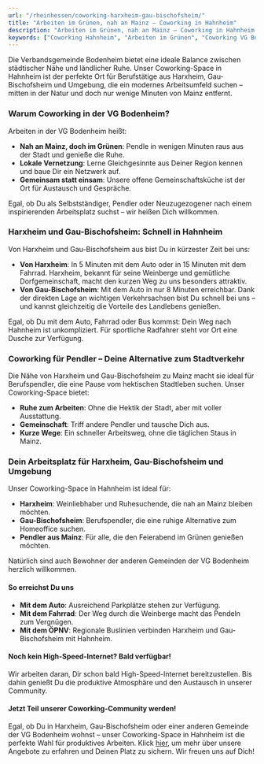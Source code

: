 ```yaml
---
url: "/rheinhessen/coworking-harxheim-gau-bischofsheim/"
title: "Arbeiten im Grünen, nah an Mainz – Coworking in Hahnheim"
description: "Arbeiten im Grünen, nah an Mainz – Coworking in Hahnheim für Berufstätige aus Harxheim, Gau-Bischofsheim und Umgebung. Genieße die Ruhe, lokale Vernetzung und moderne Arbeitsplätze nur wenige Minuten von Mainz entfernt."
keywords: ["Coworking Hahnheim", "Arbeiten im Grünen", "Coworking VG Bodenheim", "Harxheim Coworking", "Gau-Bischofsheim Coworking", "Pendler Mainz", "Arbeitsplatz nahe Mainz", "ländliches Arbeiten", "Gemeinschaftsarbeit", "modernes Arbeitsumfeld"]
---
```


Die Verbandsgemeinde Bodenheim bietet eine ideale Balance zwischen städtischer Nähe und ländlicher Ruhe. Unser Coworking-Space in Hahnheim ist der perfekte Ort für Berufstätige aus Harxheim, Gau-Bischofsheim und Umgebung, die ein modernes Arbeitsumfeld suchen – mitten in der Natur und doch nur wenige Minuten von Mainz entfernt.

### Warum Coworking in der VG Bodenheim?

Arbeiten in der VG Bodenheim heißt:

- **Nah an Mainz, doch im Grünen**: Pendle in wenigen Minuten raus aus der Stadt und genieße die Ruhe.
- **Lokale Vernetzung**: Lerne Gleichgesinnte aus Deiner Region kennen und baue Dir ein Netzwerk auf.
- **Gemeinsam statt einsam**: Unsere offene Gemeinschaftsküche ist der Ort für Austausch und Gespräche.

Egal, ob Du als Selbstständiger, Pendler oder Neuzugezogener nach einem inspirierenden Arbeitsplatz suchst – wir heißen Dich willkommen.

### Harxheim und Gau-Bischofsheim: Schnell in Hahnheim

Von Harxheim und Gau-Bischofsheim aus bist Du in kürzester Zeit bei uns:

- **Von Harxheim**: In 5 Minuten mit dem Auto oder in 15 Minuten mit dem Fahrrad. Harxheim, bekannt für seine Weinberge und gemütliche Dorfgemeinschaft, macht den kurzen Weg zu uns besonders attraktiv.
- **Von Gau-Bischofsheim**: Mit dem Auto in nur 8 Minuten erreichbar. Dank der direkten Lage an wichtigen Verkehrsachsen bist Du schnell bei uns – und kannst gleichzeitig die Vorteile des Landlebens genießen.

Egal, ob Du mit dem Auto, Fahrrad oder Bus kommst: Dein Weg nach Hahnheim ist unkompliziert. Für sportliche Radfahrer steht vor Ort eine Dusche zur Verfügung.

### Coworking für Pendler – Deine Alternative zum Stadtverkehr

Die Nähe von Harxheim und Gau-Bischofsheim zu Mainz macht sie ideal für Berufspendler, die eine Pause vom hektischen Stadtleben suchen. Unser Coworking-Space bietet:

- **Ruhe zum Arbeiten**: Ohne die Hektik der Stadt, aber mit voller Ausstattung.
- **Gemeinschaft**: Triff andere Pendler und tausche Dich aus.
- **Kurze Wege**: Ein schneller Arbeitsweg, ohne die täglichen Staus in Mainz.

### Dein Arbeitsplatz für Harxheim, Gau-Bischofsheim und Umgebung

Unser Coworking-Space in Hahnheim ist ideal für:

- **Harxheim**: Weinliebhaber und Ruhesuchende, die nah an Mainz bleiben möchten.
- **Gau-Bischofsheim**: Berufspendler, die eine ruhige Alternative zum Homeoffice suchen.
- **Pendler aus Mainz**: Für alle, die den Feierabend im Grünen genießen möchten.

Natürlich sind auch Bewohner der anderen Gemeinden der VG Bodenheim herzlich willkommen.

#### So erreichst Du uns

- **Mit dem Auto**: Ausreichend Parkplätze stehen zur Verfügung.
- **Mit dem Fahrrad**: Der Weg durch die Weinberge macht das Pendeln zum Vergnügen.
- **Mit dem ÖPNV**: Regionale Buslinien verbinden Harxheim und Gau-Bischofsheim mit Hahnheim.

#### Noch kein High-Speed-Internet? Bald verfügbar!

Wir arbeiten daran, Dir schon bald High-Speed-Internet bereitzustellen. Bis dahin genießt Du die produktive Atmosphäre und den Austausch in unserer Community.

#### Jetzt Teil unserer Coworking-Community werden!

Egal, ob Du in Harxheim, Gau-Bischofsheim oder einer anderen Gemeinde der VG Bodenheim wohnst – unser Coworking-Space in Hahnheim ist die perfekte Wahl für produktives Arbeiten. 
Klick [hier](/), um mehr über unsere Angebote zu erfahren und Deinen Platz zu sichern. Wir freuen uns auf Dich!
